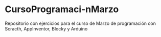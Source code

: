 # CursoProgramaci-nMarzo
Repositorio con ejercicios para el curso de Marzo de programación con Scracth, AppInventor, Blocky y Arduino

